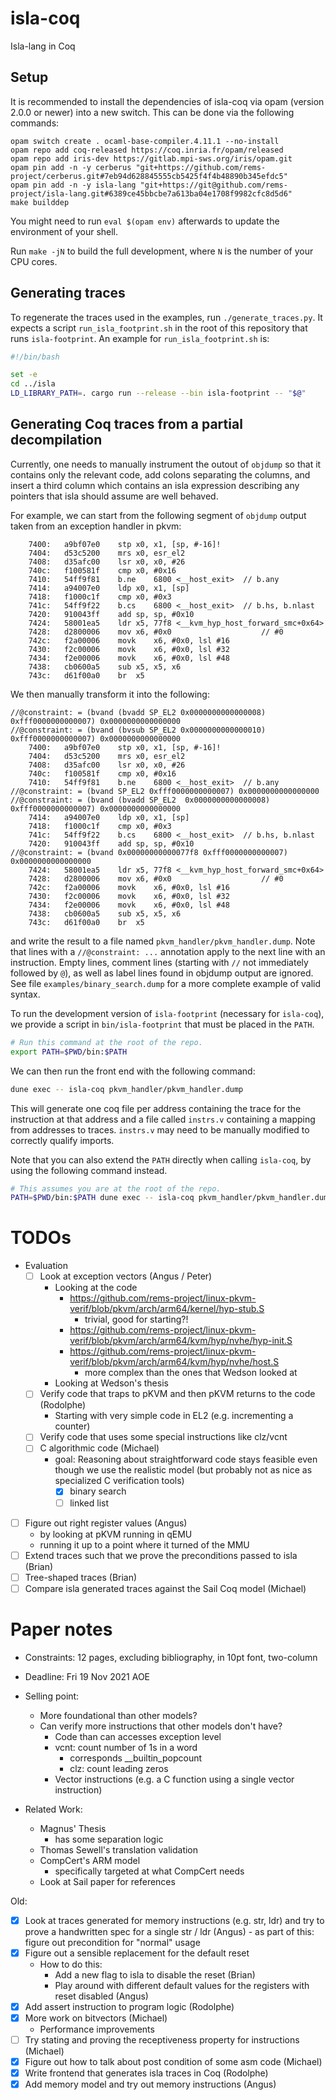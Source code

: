 # isla-coq
Isla-lang in Coq

## Setup

It is recommended to install the dependencies of isla-coq via opam
(version 2.0.0 or newer) into a new switch. This can be done via the
following commands:

```
opam switch create . ocaml-base-compiler.4.11.1 --no-install
opam repo add coq-released https://coq.inria.fr/opam/released
opam repo add iris-dev https://gitlab.mpi-sws.org/iris/opam.git
opam pin add -n -y cerberus "git+https://github.com/rems-project/cerberus.git#7eb94d628845555cb5425f4f4b48890b345efdc5"
opam pin add -n -y isla-lang "git+https://git@github.com/rems-project/isla-lang.git#6389ce45bbcbe7a613ba04e1708f9982cfc8d5d6"
make builddep
```

You might need to run `eval $(opam env)` afterwards to update the environment of your shell.

Run `make -jN` to build the full development, where `N` is the number of your
CPU cores.

## Generating traces

To regenerate the traces used in the examples, run `./generate_traces.py`.
It expects a script `run_isla_footprint.sh` in the root of this repository that runs `isla-footprint`.
An example for `run_isla_footprint.sh` is:
```bash
#!/bin/bash

set -e
cd ../isla
LD_LIBRARY_PATH=. cargo run --release --bin isla-footprint -- "$@"
```

## Generating Coq traces from a partial decompilation

Currently, one needs to manually instrument the outout of `objdump` so that it
contains only the relevant code, add colons separating the columns, and insert
a third column which contains an isla expression describing any pointers that
isla should assume are well behaved.

For example, we can start from the following segment of `objdump` output taken
from an exception handler in pkvm:
```
    7400:	a9bf07e0 	stp	x0, x1, [sp, #-16]!
    7404:	d53c5200 	mrs	x0, esr_el2
    7408:	d35afc00 	lsr	x0, x0, #26
    740c:	f100581f 	cmp	x0, #0x16
    7410:	54ff9f81 	b.ne	6800 <__host_exit>  // b.any
    7414:	a94007e0 	ldp	x0, x1, [sp]
    7418:	f1000c1f 	cmp	x0, #0x3
    741c:	54ff9f22 	b.cs	6800 <__host_exit>  // b.hs, b.nlast
    7420:	910043ff 	add	sp, sp, #0x10
    7424:	58001ea5 	ldr	x5, 77f8 <__kvm_hyp_host_forward_smc+0x64>
    7428:	d2800006 	mov	x6, #0x0                   	// #0
    742c:	f2a00006 	movk	x6, #0x0, lsl #16
    7430:	f2c00006 	movk	x6, #0x0, lsl #32
    7434:	f2e00006 	movk	x6, #0x0, lsl #48
    7438:	cb0600a5 	sub	x5, x5, x6
    743c:	d61f00a0 	br	x5
```
We then manually transform it into the following:
```
//@constraint: = (bvand (bvadd SP_EL2 0x0000000000000008) 0xfff0000000000007) 0x0000000000000000
//@constraint: = (bvand (bvsub SP_EL2 0x0000000000000010) 0xfff0000000000007) 0x0000000000000000
    7400:	a9bf07e0 	stp	x0, x1, [sp, #-16]!
    7404:	d53c5200 	mrs	x0, esr_el2
    7408:	d35afc00 	lsr	x0, x0, #26
    740c:	f100581f 	cmp	x0, #0x16
    7410:	54ff9f81 	b.ne	6800 <__host_exit>  // b.any
//@constraint: = (bvand SP_EL2 0xfff0000000000007) 0x0000000000000000
//@constraint: = (bvand (bvadd SP_EL2  0x0000000000000008) 0xfff0000000000007) 0x0000000000000000
    7414:	a94007e0 	ldp	x0, x1, [sp]
    7418:	f1000c1f 	cmp	x0, #0x3
    741c:	54ff9f22 	b.cs	6800 <__host_exit>  // b.hs, b.nlast
    7420:	910043ff 	add	sp, sp, #0x10
//@constraint: = (bvand 0x00000000000077f8 0xfff0000000000007) 0x0000000000000000
    7424:	58001ea5 	ldr	x5, 77f8 <__kvm_hyp_host_forward_smc+0x64>
    7428:	d2800006 	mov	x6, #0x0                   	// #0
    742c:	f2a00006 	movk	x6, #0x0, lsl #16
    7430:	f2c00006 	movk	x6, #0x0, lsl #32
    7434:	f2e00006 	movk	x6, #0x0, lsl #48
    7438:	cb0600a5 	sub	x5, x5, x6
    743c:	d61f00a0 	br	x5
```
and write the result to a file named `pkvm_handler/pkvm_handler.dump`. Note
that lines with a `//@constraint: ...` annotation apply to the next line with
an instruction. Empty lines, comment lines (starting with `//` not immediately
followed by `@`), as well as label lines found in objdump output are ignored.
See file `examples/binary_search.dump` for a more complete example of valid
syntax.

To run the development version of `isla-footprint` (necessary for `isla-coq`),
we provide a script in `bin/isla-footprint` that must be placed in the `PATH`.
```sh
# Run this command at the root of the repo.
export PATH=$PWD/bin:$PATH
```
We can then run the front end with the following command:
```sh
dune exec -- isla-coq pkvm_handler/pkvm_handler.dump
```
This will generate one coq file per address containing the trace for the instruction at
that address and a file called `instrs.v` containing a mapping from addresses to
traces. `instrs.v` may need to be manually modified to correctly qualify imports.

Note that you can also extend the `PATH` directly when calling `isla-coq`, by
using the following command instead.
```sh
# This assumes you are at the root of the repo.
PATH=$PWD/bin:$PATH dune exec -- isla-coq pkvm_handler/pkvm_handler.dump
```

# TODOs

- Evaluation
  - [ ] Look at exception vectors (Angus / Peter)
    - Looking at the code
      - https://github.com/rems-project/linux-pkvm-verif/blob/pkvm/arch/arm64/kernel/hyp-stub.S
        - trivial, good for starting?!
      - https://github.com/rems-project/linux-pkvm-verif/blob/pkvm/arch/arm64/kvm/hyp/nvhe/hyp-init.S
      - https://github.com/rems-project/linux-pkvm-verif/blob/pkvm/arch/arm64/kvm/hyp/nvhe/host.S
        - more complex than the ones that Wedson looked at
    - Looking at Wedson's thesis
  - [ ] Verify code that traps to pKVM and then pKVM returns to the code (Rodolphe)
    - Starting with very simple code in EL2 (e.g. incrementing a counter)
  - [ ] Verify code that uses some special instructions like clz/vcnt
  - [ ] C algorithmic code (Michael)
    - goal: Reasoning about straightforward code stays feasible even
      though we use the realistic model (but probably not as nice as
      specialized C verification tools)
      - [X] binary search
      - [ ] linked list
- [ ] Figure out right register values (Angus)
  - by looking at pKVM running in qEMU
  - running it up to a point where it turned of the MMU
- [ ] Extend traces such that we prove the preconditions passed to isla (Brian)
- [ ] Tree-shaped traces (Brian)
- [ ] Compare isla generated traces against the Sail Coq model (Michael)

# Paper notes

- Constraints: 12 pages, excluding bibliography, in 10pt font, two-column
- Deadline: Fri 19 Nov 2021 AOE

- Selling point:
  - More foundational than other models?
  - Can verify more instructions that other models don't have?
    - Code than can accesses exception level
    - vcnt: count number of 1s in a word 
      - corresponds __builtin_popcount
      - clz: count leading zeros
    - Vector instructions (e.g. a C function using a single vector instruction)

- Related Work:
  - Magnus' Thesis
    - has some separation logic
  - Thomas Sewell's translation validation
  - CompCert's ARM model
    - specifically targeted at what CompCert needs
  - Look at Sail paper for references

Old:

- [X] Look at traces generated for memory instructions (e.g. str, ldr)
      and try to prove a handwritten spec for a single str / ldr (Angus)
      - as part of this: figure out precondition for "normal" usage
- [X] Figure out a sensible replacement for the default reset
  - How to do this:
    - Add a new flag to isla to disable the reset (Brian)
    - Play around with different default values for the registers with reset disabled (Angus)
- [X] Add assert instruction to program logic (Rodolphe)
- [X] More work on bitvectors (Michael)
  - Performance improvements
- [ ] Try stating and proving the receptiveness property for instructions (Michael)
- [X] Figure out how to talk about post condition of some asm code (Michael)
- [X] Write frontend that generates isla traces in Coq (Rodolphe)
- [X] Add memory model and try out memory instructions (Angus)
